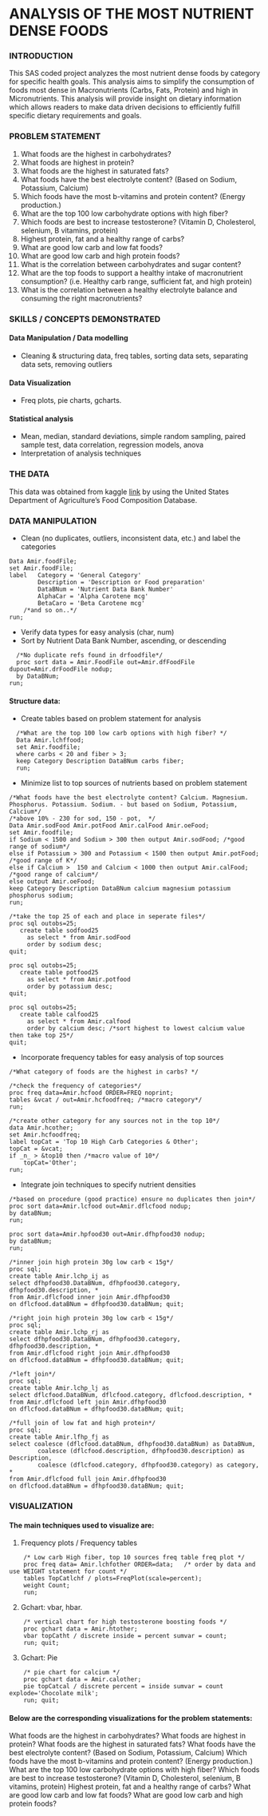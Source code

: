 # ANALYSIS OF THE MOST NUTRIENT DENSE FOODS
### INTRODUCTION
This SAS coded project analyzes the most nutrient dense foods by category for specific health goals. This analysis aims to simplify the consumption of foods most dense in Macronutrients (Carbs, Fats, Protein) and high in Micronutrients. This analysis will provide insight on dietary information which allows readers to make data driven decisions to efficiently fulfill specific dietary requirements and goals. 
### PROBLEM STATEMENT
1. What foods are the highest in carbohydrates?
2. What foods are highest in protein?
3. What foods are the highest in saturated fats?
4. What foods have the best electrolyte content? (Based on Sodium, Potassium, Calcium)
5. Which foods have the most b-vitamins and protein content? (Energy production.)
6. What are the top 100 low carbohydrate options with high fiber?
7. Which foods are best to increase testosterone? (Vitamin D, Cholesterol, selenium, B vitamins, protein)
8. Highest protein, fat and a healthy range of carbs?
9. What are good low carb and low fat foods?
10. What are good low carb and high protein foods?
11. What is the correlation between carbohydrates and sugar content?
12. What are the top foods to support a healthy intake of macronutrient consumption? (i.e. Healthy carb range, sufficient fat, and high protein)
13. What is the correlation between a healthy electrolyte balance and consuming the right macronutrients?

### SKILLS / CONCEPTS DEMONSTRATED
#### **Data Manipulation / Data modelling**
- Cleaning & structuring data, freq tables, sorting data sets, separating data sets, removing outliers
#### **Data Visualization**
- Freq plots, pie charts, gcharts.
#### **Statistical analysis**
- Mean, median, standard deviations, simple random sampling, paired sample test, data correlation, regression models, anova
- Interpretation of analysis techniques
  
### THE DATA
This data was obtained from kaggle [link](https://www.kaggle.com/datasets/mexwell/food-vitamins-minerals-macronutrient) by using the United States Department of Agriculture’s Food Composition Database.

### DATA MANIPULATION
- Clean (no duplicates, outliers, inconsistent data, etc.) and label the categories
```sas
Data Amir.foodFile;
set Amir.foodFile;
label 	Category = 'General Category'
		Description = 'Description or Food preparation'
		DataBNum = 'Nutrient Data Bank Number'
		AlphaCar = 'Alpha Carotene mcg'
		BetaCaro = 'Beta Carotene mcg'
    /*and so on..*/
run;
```
- Verify data types for easy analysis (char, num)
- Sort by Nutrient Data Bank Number, ascending, or descending
```sas
  /*No duplicate refs found in drfoodfile*/
  proc sort data = Amir.FoodFile out=Amir.dfFoodFile dupout=Amir.drFoodFile nodup;
  by DataBNum;
run;
```
#### Structure data:
- Create tables based on problem statement for analysis
```sas
  /*What are the top 100 low carb options with high fiber? */
  Data Amir.lchffood;
  set Amir.foodfile;
  where carbs < 20 and fiber > 3;
  keep Category Description DataBNum carbs fiber;
  run;
```
- Minimize list to top sources of nutrients based on problem statement
```sas
/*What foods have the best electrolyte content? Calcium. Magnesium. Phosphorus. Potassium. Sodium. - but based on Sodium, Potassium, Calcium*/
/*above 10% - 230 for sod, 150 - pot,  */
Data Amir.sodFood Amir.potFood Amir.calFood Amir.oeFood;
set Amir.foodfile;
if Sodium < 1500 and Sodium > 300 then output Amir.sodFood; /*good range of sodium*/
else if Potassium > 300 and Potassium < 1500 then output Amir.potFood; /*good range of K*/
else if Calcium >  150 and Calcium < 1000 then output Amir.calFood; /*good range of calcium*/
else output Amir.oeFood;
keep Category Description DataBNum calcium magnesium potassium phosphorus sodium;
run;

/*take the top 25 of each and place in seperate files*/
proc sql outobs=25;
   create table sodfood25
     as select * from Amir.sodFood
     order by sodium desc;
quit;

proc sql outobs=25;
   create table potfood25
     as select * from Amir.potfood
     order by potassium desc;
quit;

proc sql outobs=25;
   create table calfood25
     as select * from Amir.calfood
     order by calcium desc; /*sort highest to lowest calcium value then take top 25*/
quit;
```
- Incorporate frequency tables for easy analysis of top sources
```sas
/*What category of foods are the highest in carbs? */

/*check the frequency of categories*/ 
proc freq data=Amir.hcfood ORDER=FREQ noprint;
tables &vcat / out=Amir.hcfoodfreq; /*macro category*/
run;

/*create other category for any sources not in the top 10*/
data Amir.hcother;
set Amir.hcfoodfreq;
label topCat = 'Top 10 High Carb Categories & Other';
topCat = &vcat;
if _n_ > &top10 then /*macro value of 10*/
	topCat='Other';
run;
```
- Integrate join techniques to specify nutrient densities
```sas
/*based on procedure (good practice) ensure no duplicates then join*/
proc sort data=Amir.lcfood out=Amir.dflcfood nodup;
by dataBNum;
run;

proc sort data=Amir.hpfood30 out=Amir.dfhpfood30 nodup;
by dataBNum;
run;

/*inner join high protein 30g low carb < 15g*/
proc sql;
create table Amir.lchp_ij as
select dfhpfood30.DataBNum, dfhpfood30.category, dfhpfood30.description, *
from Amir.dflcfood inner join Amir.dfhpfood30
on dflcfood.dataBNum = dfhpfood30.dataBNum; quit;

/*right join high protein 30g low carb < 15g*/
proc sql;
create table Amir.lchp_rj as
select dfhpfood30.DataBNum, dfhpfood30.category, dfhpfood30.description, *
from Amir.dflcfood right join Amir.dfhpfood30 
on dflcfood.dataBNum = dfhpfood30.dataBNum; quit;

/*left join*/
proc sql;
create table Amir.lchp_lj as
select dflcfood.DataBNum, dflcfood.category, dflcfood.description, *
from Amir.dflcfood left join Amir.dfhpfood30
on dflcfood.dataBNum = dfhpfood30.dataBNum; quit;

/*full join of low fat and high protein*/
proc sql;
create table Amir.lfhp_fj as
select coalesce (dflcfood.dataBNum, dfhpfood30.dataBNum) as DataBNum, 
		coalesce (dflcfood.description, dfhpfood30.description) as Description,
		coalesce (dflcfood.category, dfhpfood30.category) as category, *
from Amir.dflcfood full join Amir.dfhpfood30
on dflcfood.dataBNum = dfhpfood30.dataBNum; quit;
```

### VISUALIZATION
#### The main techniques used to visualize are:
1. Frequency plots / Frequency tables
```sas
	/* Low carb High fiber, top 10 sources freq table freq plot */
	proc freq data= Amir.lchfother ORDER=data;   /* order by data and use WEIGHT statement for count */
	tables TopCatlchf / plots=FreqPlot(scale=percent);
	weight Count;                  
	run;	
```
2. Gchart: vbar, hbar.
```sas
	/* vertical chart for high testosterone boosting foods */
	proc gchart data = Amir.htother;
	vbar topCatht / discrete inside = percent sumvar = count;
	run; quit;
``` 
3. Gchart: Pie 
```sas
	/* pie chart for calcium */
	proc gchart data = Amir.calother;
	pie topCatcal / discrete percent = inside sumvar = count explode='Chocolate milk';
	run; quit;
```

#### Below are the corresponding visualizations for the problem statements: 
What foods are the highest in carbohydrates?
What foods are highest in protein?
What foods are the highest in saturated fats?
What foods have the best electrolyte content? (Based on Sodium, Potassium, Calcium)
Which foods have the most b-vitamins and protein content? (Energy production.)
What are the top 100 low carbohydrate options with high fiber?
Which foods are best to increase testosterone? (Vitamin D, Cholesterol, selenium, B vitamins, protein)
Highest protein, fat and a healthy range of carbs?
What are good low carb and low fat foods?
What are good low carb and high protein foods?
